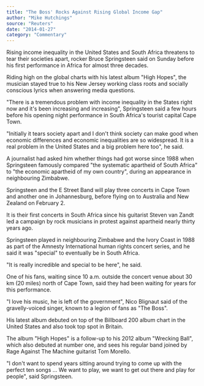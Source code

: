 ```yaml
---
title: "The Boss' Rocks Against Rising Global Income Gap"
author: "Mike Hutchings"
source: "Reuters"
date: "2014-01-27"
category: "Commentary"
---
```


Rising income inequality in the United States and South Africa threatens to tear their societies apart, rocker Bruce Springsteen said on Sunday before his first performance in Africa for almost three decades.

Riding high on the global charts with his latest album "High Hopes", the musician stayed true to his New Jersey working class roots and socially conscious lyrics when answering media questions.

"There is a tremendous problem with income inequality in the States right now and it's been increasing and increasing", Springsteen said a few hours before his opening night performance in South Africa's tourist capital Cape Town.

"Initially it tears society apart and I don't think society can make good when economic differences and economic inequalities are so widespread. It is a real problem in the United States and a big problem here too", he said.

A journalist had asked him whether things had got worse since 1988 when Springsteen famously compared "the systematic apartheid of South Africa" to "the economic apartheid of my own country", during an appearance in neighbouring Zimbabwe.

Springsteen and the E Street Band will play three concerts in Cape Town and another one in Johannesburg, before flying on to Australia and New Zealand on February 2.

It is their first concerts in South Africa since his guitarist Steven van Zandt led a campaign by rock musicians in protest against apartheid nearly thirty years ago.

Springsteen played in neighbouring Zimbabwe and the Ivory Coast in 1988 as part of the Amnesty International human rights concert series, and he said it was "special" to eventually be in South Africa.

"It is really incredible and special to be here", he said.

One of his fans, waiting since 10 a.m. outside the concert venue about 30 km (20 miles) north of Cape Town, said they had been waiting for years for this performance.

"I love his music, he is left of the government", Nico Blignaut said of the gravelly-voiced singer, known to a legion of fans as "The Boss".

His latest album debuted on top of the Billboard 200 album chart in the United States and also took top spot in Britain.

The album "High Hopes" is a follow-up to his 2012 album "Wrecking Ball", which also debuted at number one, and sees his regular band joined by Rage Against The Machine guitarist Tom Morello.

"I don't want to spend years sitting around trying to come up with the perfect ten songs ... We want to play, we want to get out there and play for people", said Springsteen.
